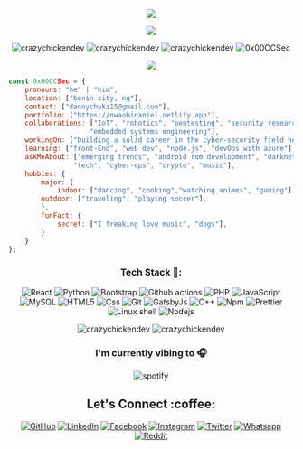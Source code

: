 <p align="center"> <img src="https://github.com/CrazyChickenDev/CrazyChickenDev/blob/master/assets/1.png" /> </p>
<p align="center"> <img src="https://github.com/CrazyChickenDev/CrazyChickenDev/blob/master/assets/2.png" /> </p>

<p align="center"> <img src="https://komarev.com/ghpvc/?username=crazychickendev&logoColor=white&color=FFDE59" alt="crazychickendev" /> <img
src="https://img.shields.io/github/followers/crazychickendev?style=social" alt="crazychickendev" /> <img
src="https://img.shields.io/github/last-commit/crazychickendev/CrazyChickenDev" alt="crazychickendev" /> <img
src="https://img.shields.io/twitter/follow/0x00CCSec?label=Follow%20me&style=social" alt="0x00CCSec" /> </p>

<p align="center"> <img src="https://github.com/CrazyChickenDev/CrazyChickenDev/blob/master/assets/source.gif" /> </p>

```javascript
const 0x00CCSec = {
    pronouns: "he" | "him",
    location: ["benin city, ng"],
    contact: ["dannychukz15@gmail.com"],
    portfolio: ["https://nwaobidaniel.netlify.app"],
    collaborations: ["IoT", "robotics", "pentesting", "security research techniques", 
                    "embedded systems engineering"],
    workingOn: ["building a solid career in the cyber-security field here in my country..."],
    learning: ["front-End", "web dev", "node.js", "devOps with azure"],
    askMeAbout: ["emerging trends", "android rom development", "darknet diaries", "robotics", 
                "tech", "cyber-ops", "crypto", "music"],
    hobbies: {
        major: {
            indoor: ["dancing", "cooking","watching animes", "gaming"],
	    outdoor: ["traveling", "playing soccer"],
        },
        funFact: {
            secret: ["I freaking love music", "dogs"],
        }        
    }
};
```

<h3 align="center">Tech Stack 🍗:</h3>
<p align="center">
  <img alt="React" src="https://img.shields.io/badge/-React-64FFDA?style=flat-square&logo=react&logoColor=white" />
  <img alt="Python" src="https://img.shields.io/badge/-Python-64FFDA?style=flat-square&logo=python&logoColor=white" />
  <img alt="Bootstrap" src="https://img.shields.io/badge/-Bootstrap-64FFDA?style=flat-square&logo=bootstrap&logoColor=white" />
  <img alt="Github actions" src="https://img.shields.io/badge/-Github_Actions-64FFDA?style=flat-square&logo=github-actions&logoColor=white" />
  <img alt="PHP" src="https://img.shields.io/badge/-PHP-64FFDA?style=flat-square&logo=php&logoColor=white" />
  <img alt="JavaScript" src="https://img.shields.io/badge/-JavaScript-64FFDA?style=flat-square&logo=javascript&logoColor=white" />
  <img alt="MySQL" src="https://img.shields.io/badge/-MySQL-64FFDA?style=flat-square&logo=mysql&logoColor=white" />
  <img alt="HTML5" src="https://img.shields.io/badge/-HTML5-64FFDA?style=flat-square&logo=html5&logoColor=white" />
  <img alt="Css" src="https://img.shields.io/badge/-Css-64FFDA?style=flat-square&logo=css&logoColor=white" />
  <img alt="Git" src="https://img.shields.io/badge/-Git-64FFDA?style=flat-square&logo=git&logoColor=white" />
  <img alt="GatsbyJs" src="https://img.shields.io/badge/-GatsbyJs-64FFDA?style=flat-square&logo=gatsbyjs&logoColor=white" />
  <img alt="C++" src="https://img.shields.io/badge/-C++-64FFDA?style=flat-square&logo=c++&logoColor=white" />
  <img alt="Npm" src="https://img.shields.io/badge/-NPM-64FFDA?style=flat-square&logo=npm&logoColor=white" />
  <img alt="Prettier" src="https://img.shields.io/badge/-Prettier-64FFDA?style=flat-square&logo=prettier&logoColor=white" />
  <img alt="Linux shell" src="https://img.shields.io/badge/-Linux_Shell-64FFDA?style=flat-square&logo=linux-shell&logoColor=white" />
  <img alt="Nodejs" src="https://img.shields.io/badge/-Nodejs-64FFDA?style=flat-square&logo=Node.js&logoColor=white" />
</p>


<!--START_SECTION:waka-->
<!--END_SECTION:waka-->
<p align="center" height='130px'> <img src="https://github-readme-stats.vercel.app/api?username=crazychickendev&show_icons=true&hide_title=true&include_all_commits=true&line_height=21&bg_color=0,64FFDA,64FFDA,A9EFDE,F2FFFC&count_private=true&theme=graywhite" alt="crazychickendev"/> <img src="https://github-readme-stats.vercel.app/api/top-langs/?username=crazychickendev&layout=compact&show_icons=true&bg_color=0,EFFDF9,CBFFF3,64FFDA&theme=graywhite&hide_title=true" alt="crazychickendev"/> </p>
<h3 align="center">I'm currently vibing to 🎧</h3>
<p align="center"> <img src="https://spotify-github-profile.vercel.app/api/view.svg?uid=n0rm1kq3erv1julqyq7evfmgi&cover_image=true&theme=compact" alt="spotify"/></p>


<h2 align="center">Let's Connect :coffee:</h2></a>
<p align="center">
	<a href="https://github.com/CrazyChickenDev"><img src="https://img.icons8.com/bubbles/50/000000/github.png" alt="GitHub"/></a>
	<a href="https://www.linkedin.com/in/nwaobidaniel/"><img src="https://img.icons8.com/bubbles/50/000000/linkedin.png" alt="LinkedIn"/></a>
	<a href="https://www.facebook.com/nielle.knight.3/"><img src="https://img.icons8.com/bubbles/50/000000/facebook-new.png" alt="Facebook"/></a>
	<a href="https://www.instagram.com/thecanva_shogun"><img src="https://img.icons8.com/bubbles/50/000000/instagram.png" alt="Instagram"/></a>
	<a href="https://twitter.com/0x00CCSec"><img src="https://img.icons8.com/bubbles/50/000000/twitter.png" alt="Twitter"/></a>
  <a href="https://wa.me/2348022273025"><img src="https://img.icons8.com/bubbles/50/000000/whatsapp.png" alt="Whatsapp"/></a>
  <a href="https://www.reddit.com/user/dannychukz15/"><img src="https://img.icons8.com/bubbles/50/000000/reddit.png" alt="Reddit"/></a>
</p>
